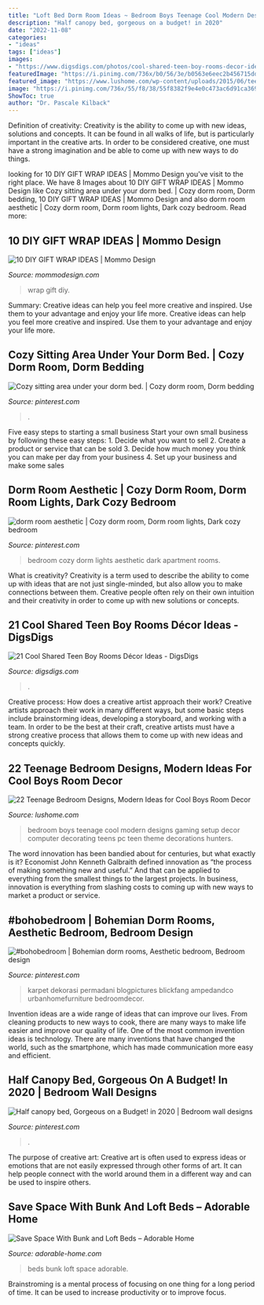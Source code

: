 ```yaml
---
title: "Loft Bed Dorm Room Ideas ~ Bedroom Boys Teenage Cool Modern Designs Gaming Setup Decor Computer Decorating Teens Pc Teen Theme Decorations Hunters"
description: "Half canopy bed, gorgeous on a budget! in 2020"
date: "2022-11-08"
categories:
- "ideas"
tags: ["ideas"]
images:
- "https://www.digsdigs.com/photos/cool-shared-teen-boy-rooms-decor-ideas-1.jpg"
featuredImage: "https://i.pinimg.com/736x/b0/56/3e/b0563e6eec2b456715dd42f23b7e410c.jpg"
featured_image: "https://www.lushome.com/wp-content/uploads/2015/06/teenage-bedroom-designs-boys-teens-room-decorations-14.jpg"
image: "https://i.pinimg.com/736x/55/f8/38/55f8382f9e4e0c473ac6d91ca369868f--sitting-area-dorm.jpg"
ShowToc: true
author: "Dr. Pascale Kilback"
---
```



Definition of creativity:
Creativity is the ability to come up with new ideas, solutions and concepts. It can be found in all walks of life, but is particularly important in the creative arts. In order to be considered creative, one must have a strong imagination and be able to come up with new ways to do things.

	

		
looking for 10 DIY GIFT WRAP IDEAS | Mommo Design you've visit to the right place. We have 8 Images about 10 DIY GIFT WRAP IDEAS | Mommo Design like Cozy sitting area under your dorm bed. | Cozy dorm room, Dorm bedding, 10 DIY GIFT WRAP IDEAS | Mommo Design and also dorm room aesthetic | Cozy dorm room, Dorm room lights, Dark cozy bedroom. Read more:
		
    
## 10 DIY GIFT WRAP IDEAS | Mommo Design

<img loading=lazy src="http://www.mommodesign.com/sites/default/files/styles/full_width/public/images/gallery/1530/giftwrap4.jpg?itok=Y-um-7ds" onerror="this.onerror=null;this.src='https://tse1.mm.bing.net/th?id=OIP.jC3MpvjlW0Ef15du5e3KYgHaJP&amp;pid=15.1';" alt="10 DIY GIFT WRAP IDEAS | Mommo Design">

_Source: mommodesign.com_

>wrap gift diy. 

	

Summary: Creative ideas can help you feel more creative and inspired. Use them to your advantage and enjoy your life more.
Creative ideas can help you feel more creative and inspired. Use them to your advantage and enjoy your life more.

    
## Cozy Sitting Area Under Your Dorm Bed. | Cozy Dorm Room, Dorm Bedding

<img loading=lazy src="https://i.pinimg.com/736x/55/f8/38/55f8382f9e4e0c473ac6d91ca369868f--sitting-area-dorm.jpg" onerror="this.onerror=null;this.src='https://tse3.mm.bing.net/th?id=OIP.eVMFDxliNmyAjYEu6x4n0AHaJ3&amp;pid=15.1';" alt="Cozy sitting area under your dorm bed. | Cozy dorm room, Dorm bedding">

_Source: pinterest.com_

>. 

	

Five easy steps to starting a small business
Start your own small business by following these easy steps: 1. Decide what you want to sell 2. Create a product or service that can be sold 3. Decide how much money you think you can make per day from your business 4. Set up your business and make some sales 
    
## Dorm Room Aesthetic | Cozy Dorm Room, Dorm Room Lights, Dark Cozy Bedroom

<img loading=lazy src="https://i.pinimg.com/736x/a1/3d/57/a13d570f7131be775a2336d9cd6fcb33.jpg" onerror="this.onerror=null;this.src='https://tse3.mm.bing.net/th?id=OIP.GUWu8XS3c2zSY9WEm_KnBAHaJ3&amp;pid=15.1';" alt="dorm room aesthetic | Cozy dorm room, Dorm room lights, Dark cozy bedroom">

_Source: pinterest.com_

>bedroom cozy dorm lights aesthetic dark apartment rooms. 

	

What is creativity?
Creativity is a term used to describe the ability to come up with ideas that are not just single-minded, but also allow you to make connections between them. Creative people often rely on their own intuition and their creativity in order to come up with new solutions or concepts.

    
## 21 Cool Shared Teen Boy Rooms Décor Ideas - DigsDigs

<img loading=lazy src="https://www.digsdigs.com/photos/cool-shared-teen-boy-rooms-decor-ideas-1.jpg" onerror="this.onerror=null;this.src='https://tse3.mm.bing.net/th?id=OIP.tBFWMzvjAI4siFnX_akvFQAAAA&amp;pid=15.1';" alt="21 Cool Shared Teen Boy Rooms Décor Ideas - DigsDigs">

_Source: digsdigs.com_

>. 

	

Creative process: How does a creative artist approach their work?
Creative artists approach their work in many different ways, but some basic steps include brainstorming ideas, developing a storyboard, and working with a team. In order to be the best at their craft, creative artists must have a strong creative process that allows them to come up with new ideas and concepts quickly.

    
## 22 Teenage Bedroom Designs, Modern Ideas For Cool Boys Room Decor

<img loading=lazy src="https://www.lushome.com/wp-content/uploads/2015/06/teenage-bedroom-designs-boys-teens-room-decorations-14.jpg" onerror="this.onerror=null;this.src='https://tse4.mm.bing.net/th?id=OIP.aQj6bbRCy9g4JzYIFLoq5gHaFo&amp;pid=15.1';" alt="22 Teenage Bedroom Designs, Modern Ideas for Cool Boys Room Decor">

_Source: lushome.com_

>bedroom boys teenage cool modern designs gaming setup decor computer decorating teens pc teen theme decorations hunters. 

	

The word innovation has been bandied about for centuries, but what exactly is it? Economist John Kenneth Galbraith defined innovation as “the process of making something new and useful.” And that can be applied to everything from the smallest things to the largest projects. In business, innovation is everything from slashing costs to coming up with new ways to market a product or service.

    
## #bohobedroom | Bohemian Dorm Rooms, Aesthetic Bedroom, Bedroom Design

<img loading=lazy src="https://i.pinimg.com/736x/b0/56/3e/b0563e6eec2b456715dd42f23b7e410c.jpg" onerror="this.onerror=null;this.src='https://tse2.mm.bing.net/th?id=OIP.xJ9SBsAchgWh1BTzR6HrGwHaLH&amp;pid=15.1';" alt="#bohobedroom | Bohemian dorm rooms, Aesthetic bedroom, Bedroom design">

_Source: pinterest.com_

>karpet dekorasi permadani blogpictures blickfang ampedandco urbanhomefurniture bedroomdecor. 

	

Invention ideas are a wide range of ideas that can improve our lives. From cleaning products to new ways to cook, there are many ways to make life easier and improve our quality of life. One of the most common invention ideas is technology. There are many inventions that have changed the world, such as the smartphone, which has made communication more easy and efficient.

    
## Half Canopy Bed, Gorgeous On A Budget! In 2020 | Bedroom Wall Designs

<img loading=lazy src="https://i.pinimg.com/736x/16/d6/be/16d6be8ed7ae6a469bc3367e85dcd56d.jpg" onerror="this.onerror=null;this.src='https://tse2.mm.bing.net/th?id=OIP.H7bidCag3D4uPWSdzs6pkgHaJ3&amp;pid=15.1';" alt="Half canopy bed, Gorgeous on a Budget! in 2020 | Bedroom wall designs">

_Source: pinterest.com_

>. 

	

The purpose of creative art:
Creative art is often used to express ideas or emotions that are not easily expressed through other forms of art. It can help people connect with the world around them in a different way and can be used to inspire others.

    
## Save Space With Bunk And Loft Beds – Adorable Home

<img loading=lazy src="https://adorable-home.com/wp-content/gallery/save-space-with-bunk-loft-beds/bunk-loft-beds-2.jpg" onerror="this.onerror=null;this.src='https://tse2.mm.bing.net/th?id=OIP.JurRadjHzo1JG-tDuZ96sgHaFO&amp;pid=15.1';" alt="Save Space With Bunk and Loft Beds – Adorable Home">

_Source: adorable-home.com_

>beds bunk loft space adorable. 

	

Brainstroming is a mental process of focusing on one thing for a long period of time. It can be used to increase productivity or to improve focus.


